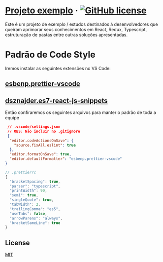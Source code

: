 # [Projeto exemplo](https://reactjs.org/) &middot; [![GitHub license](https://img.shields.io/badge/license-MIT-blue.svg)](https://github.com/Coding-Solutions-Fabrica-de-Software/sample_react_project/develop/LICENSE)

Este é um projeto de exemplo / estudos destinados á desenvolvedores que queiram aprimorar seus conhecimentos em React, Redux, Typescript, estruturação de pastas entre outras soluções apresentadas.

# Padrão de Code Style

Iremos instalar as seguintes extensões no VS Code:
 ## [esbenp.prettier-vscode](https://marketplace.visualstudio.com/items?itemName=esbenp.prettier-vscode)
 ## [dsznajder.es7-react-js-snippets](https://marketplace.visualstudio.com/items?itemName=dsznajder.es7-react-js-snippets)

 Então confiraremos os seguintes arquivos para manter o padrão de toda a equipe

```json
 // .vscode/settings.json
 // OBS: Não incluir no .gitignore
 {
  "editor.codeActionsOnSave": {
    "source.fixAll.eslint": true
  },
  "editor.formatOnSave": true,
  "editor.defaultFormatter": "esbenp.prettier-vscode" 
}
```

```js
// .prettierrc
{
  "bracketSpacing": true,
  "parser": "typescript",
  "printWidth": 90,
  "semi": true,
  "singleQuote": true,
  "tabWidth": 2,
  "trailingComma": "es5",
  "useTabs": false,
  "arrowParens": "always",
  "bracketSameLine": true
}
 ```

## License

[MIT](https://choosealicense.com/licenses/mit/)
